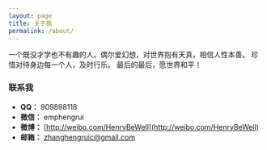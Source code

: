 ```yaml
---
layout: page
title: 关于我
permalink: /about/
---
```


一个既没才学也不有趣的人。偶尔爱幻想，对世界抱有天真，相信人性本善。
珍惜对待身边每一个人，及时行乐。
最后的最后，愿世界和平！

### 联系我

- **QQ：** 909898118
- **微信：** emphengrui
- **微博：** [http://weibo.com/HenryBeWell](http://weibo.com/HenryBeWell)
- **邮箱：** <a herf="mailto:zhanghengruic@163.com">zhanghengruic@gmail.com</a>


